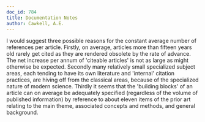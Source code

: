 ```yaml
---
doc_id: 784
title: Documentation Notes
author: Cawkell, A.E.
---
```


I would suggest three possible reasons for the constant average number of
references per article.  Firstly, on average, articles more than fifteen years
old rarely get cited as they are rendered obsolete by the rate of advance.  The
net increase per annum of 'citeable articles' is not as large as might otherwise
be expected.
  Secondly many relatively small specialized subject areas, each tending to
have its own literature and 'internal' citation practices, are hiving off from
the classical areas, because of the specialized nature of modern science.
  Thirdly it seems that the 'building blocks' of an article can on average
be adequately specified (regardless of the volume of published information)
by reference to about eleven items of the prior art relating to the main
theme, associated concepts and methods, and general background.